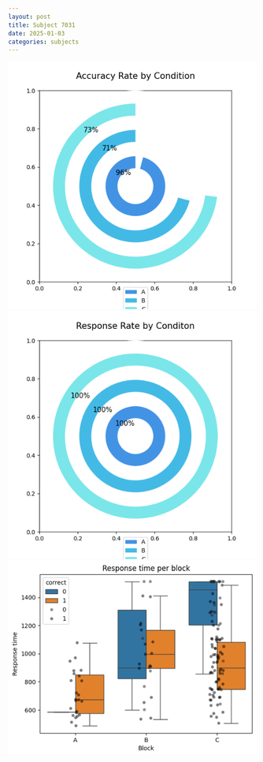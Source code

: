 ```yaml
---
layout: post
title: Subject 7031
date: 2025-01-03
categories: subjects
---
```


![](data/7031/run-16/7031_accuracy_rate.png)
![](data/7031/run-16/7031_response_rate.png)
![](data/7031/run-16/7031_rt.png)
